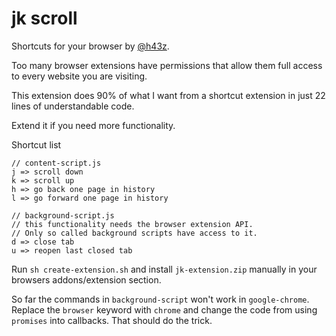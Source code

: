 # jk scroll
Shortcuts for your browser by [@h43z](https://twitter.com/h43z). 

Too many browser extensions have permissions that allow them full
access to every website you are visiting. 

This extension does 90% of what I want from a shortcut extension in just 22
lines of understandable code.

Extend it if you need more functionality.

Shortcut list
```
// content-script.js
j => scroll down
k => scroll up
h => go back one page in history
l => go forward one page in history

// background-script.js 
// this functionality needs the browser extension API.
// Only so called background scripts have access to it.
d => close tab
u => reopen last closed tab
```

Run `sh create-extension.sh` and install `jk-extension.zip` manually in your
browsers addons/extension section.

So far the commands in  `background-script` won't work in `google-chrome`.
Replace the `browser` keyword with `chrome` and change the code from using
`promises` into callbacks. That should do the trick.
